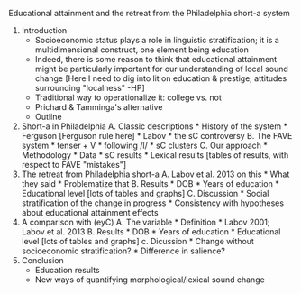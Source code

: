 Educational attainment and the retreat from the Philadelphia short-a system

1. Introduction
    * Socioeconomic status plays a role in linguistic stratification; it is a multidimensional construct, one element being education
    * Indeed, there is some reason to think that educational attainment might be particularly important for our understanding of local sound change
        [Here I need to dig into lit on education & prestige, attitudes surrounding "localness" -HP]
    * Traditional way to operationalize it: college vs. not
    * Prichard & Tamminga's alternative
    * Outline
3. Short-a in Philadelphia
    A. Classic descriptions
        * History of the system
        * Ferguson
        [Ferguson rule here]
        * Labov
        * the sC controversy
    B. The FAVE system
        * tenser + V
        * following /l/
        * sC clusters
    C. Our approach
        * Methodology
        * Data
        * sC results
        * Lexical results
        [tables of results, with respect to FAVE "mistakes"]
4. The retreat from Philadelphia short-a
    A. Labov et al. 2013 on this
        * What they said
        * Problematize that
    B. Results
        * DOB
        * Years of education
        * Educational level
        [lots of tables and graphs]
    C. Discussion
        * Social stratification of the change in progress
        * Consistency with hypotheses about educational attainment effects
5. A comparison with (eyC)
    A. The variable
        * Definition
        * Labov 2001; Labov et al. 2013
    B. Results
        * DOB
        * Years of education
        * Educational level
        [lots of tables and graphs]
    c. Dicussion
        * Change without socioeconomic stratification?
        * Difference in salience?
6. Conclusion
    * Education results
    * New ways of quantifying morphological/lexical sound change
